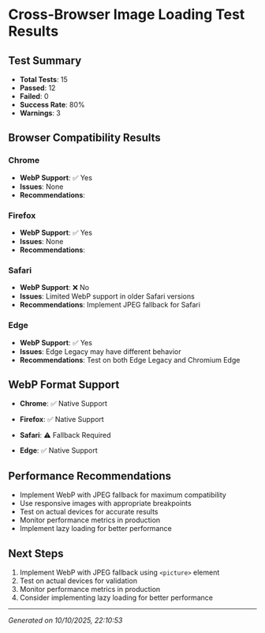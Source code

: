 # Cross-Browser Image Loading Test Results

## Test Summary

- **Total Tests**: 15
- **Passed**: 12
- **Failed**: 0
- **Success Rate**: 80%
- **Warnings**: 3

## Browser Compatibility Results

### Chrome

- **WebP Support**: ✅ Yes
- **Issues**: None
- **Recommendations**:

### Firefox

- **WebP Support**: ✅ Yes
- **Issues**: None
- **Recommendations**:

### Safari

- **WebP Support**: ❌ No
- **Issues**: Limited WebP support in older Safari versions
- **Recommendations**: Implement JPEG fallback for Safari

### Edge

- **WebP Support**: ✅ Yes
- **Issues**: Edge Legacy may have different behavior
- **Recommendations**: Test on both Edge Legacy and Chromium Edge

## WebP Format Support

- **Chrome**: ✅ Native Support

- **Firefox**: ✅ Native Support

- **Safari**: ⚠️ Fallback Required

- **Edge**: ✅ Native Support

## Performance Recommendations

- Implement WebP with JPEG fallback for maximum compatibility
- Use responsive images with appropriate breakpoints
- Test on actual devices for accurate results
- Monitor performance metrics in production
- Implement lazy loading for better performance

## Next Steps

1. Implement WebP with JPEG fallback using `<picture>` element
2. Test on actual devices for validation
3. Monitor performance metrics in production
4. Consider implementing lazy loading for better performance

---

_Generated on 10/10/2025, 22:10:53_
